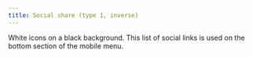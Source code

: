 ```yaml
---
title: Social share (type 1, inverse)
---
```

White icons on a black background. This list of social links is used on the bottom section of the mobile menu.